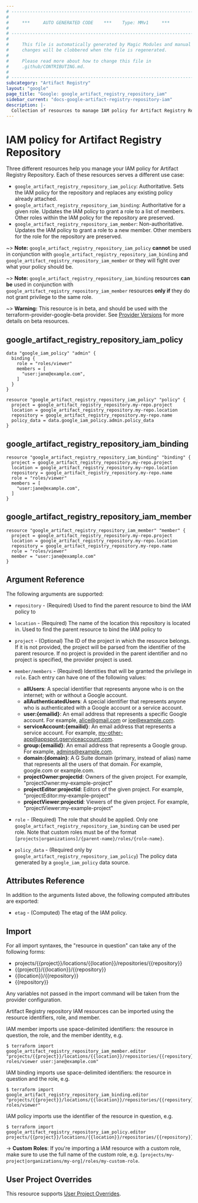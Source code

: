 ```yaml
---
# ----------------------------------------------------------------------------
#
#     ***     AUTO GENERATED CODE    ***    Type: MMv1     ***
#
# ----------------------------------------------------------------------------
#
#     This file is automatically generated by Magic Modules and manual
#     changes will be clobbered when the file is regenerated.
#
#     Please read more about how to change this file in
#     .github/CONTRIBUTING.md.
#
# ----------------------------------------------------------------------------
subcategory: "Artifact Registry"
layout: "google"
page_title: "Google: google_artifact_registry_repository_iam"
sidebar_current: "docs-google-artifact-registry-repository-iam"
description: |-
  Collection of resources to manage IAM policy for Artifact Registry Repository
---
```


# IAM policy for Artifact Registry Repository
Three different resources help you manage your IAM policy for Artifact Registry Repository. Each of these resources serves a different use case:

* `google_artifact_registry_repository_iam_policy`: Authoritative. Sets the IAM policy for the repository and replaces any existing policy already attached.
* `google_artifact_registry_repository_iam_binding`: Authoritative for a given role. Updates the IAM policy to grant a role to a list of members. Other roles within the IAM policy for the repository are preserved.
* `google_artifact_registry_repository_iam_member`: Non-authoritative. Updates the IAM policy to grant a role to a new member. Other members for the role for the repository are preserved.

~> **Note:** `google_artifact_registry_repository_iam_policy` **cannot** be used in conjunction with `google_artifact_registry_repository_iam_binding` and `google_artifact_registry_repository_iam_member` or they will fight over what your policy should be.

~> **Note:** `google_artifact_registry_repository_iam_binding` resources **can be** used in conjunction with `google_artifact_registry_repository_iam_member` resources **only if** they do not grant privilege to the same role.


~> **Warning:** This resource is in beta, and should be used with the terraform-provider-google-beta provider.
See [Provider Versions](https://terraform.io/docs/providers/google/guides/provider_versions.html) for more details on beta resources.


## google\_artifact\_registry\_repository\_iam\_policy

```hcl
data "google_iam_policy" "admin" {
  binding {
    role = "roles/viewer"
    members = [
      "user:jane@example.com",
    ]
  }
}

resource "google_artifact_registry_repository_iam_policy" "policy" {
  project = google_artifact_registry_repository.my-repo.project
  location = google_artifact_registry_repository.my-repo.location
  repository = google_artifact_registry_repository.my-repo.name
  policy_data = data.google_iam_policy.admin.policy_data
}
```

## google\_artifact\_registry\_repository\_iam\_binding

```hcl
resource "google_artifact_registry_repository_iam_binding" "binding" {
  project = google_artifact_registry_repository.my-repo.project
  location = google_artifact_registry_repository.my-repo.location
  repository = google_artifact_registry_repository.my-repo.name
  role = "roles/viewer"
  members = [
    "user:jane@example.com",
  ]
}
```

## google\_artifact\_registry\_repository\_iam\_member

```hcl
resource "google_artifact_registry_repository_iam_member" "member" {
  project = google_artifact_registry_repository.my-repo.project
  location = google_artifact_registry_repository.my-repo.location
  repository = google_artifact_registry_repository.my-repo.name
  role = "roles/viewer"
  member = "user:jane@example.com"
}
```

## Argument Reference

The following arguments are supported:

* `repository` - (Required) Used to find the parent resource to bind the IAM policy to
* `location` - (Required) The name of the location this repository is located in.
 Used to find the parent resource to bind the IAM policy to

* `project` - (Optional) The ID of the project in which the resource belongs.
    If it is not provided, the project will be parsed from the identifier of the parent resource. If no project is provided in the parent identifier and no project is specified, the provider project is used.

* `member/members` - (Required) Identities that will be granted the privilege in `role`.
  Each entry can have one of the following values:
  * **allUsers**: A special identifier that represents anyone who is on the internet; with or without a Google account.
  * **allAuthenticatedUsers**: A special identifier that represents anyone who is authenticated with a Google account or a service account.
  * **user:{emailid}**: An email address that represents a specific Google account. For example, alice@gmail.com or joe@example.com.
  * **serviceAccount:{emailid}**: An email address that represents a service account. For example, my-other-app@appspot.gserviceaccount.com.
  * **group:{emailid}**: An email address that represents a Google group. For example, admins@example.com.
  * **domain:{domain}**: A G Suite domain (primary, instead of alias) name that represents all the users of that domain. For example, google.com or example.com.
  * **projectOwner:projectid**: Owners of the given project. For example, "projectOwner:my-example-project"
  * **projectEditor:projectid**: Editors of the given project. For example, "projectEditor:my-example-project"
  * **projectViewer:projectid**: Viewers of the given project. For example, "projectViewer:my-example-project"

* `role` - (Required) The role that should be applied. Only one
    `google_artifact_registry_repository_iam_binding` can be used per role. Note that custom roles must be of the format
    `[projects|organizations]/{parent-name}/roles/{role-name}`.

* `policy_data` - (Required only by `google_artifact_registry_repository_iam_policy`) The policy data generated by
  a `google_iam_policy` data source.

## Attributes Reference

In addition to the arguments listed above, the following computed attributes are
exported:

* `etag` - (Computed) The etag of the IAM policy.

## Import

For all import syntaxes, the "resource in question" can take any of the following forms:

* projects/{{project}}/locations/{{location}}/repositories/{{repository}}
* {{project}}/{{location}}/{{repository}}
* {{location}}/{{repository}}
* {{repository}}

Any variables not passed in the import command will be taken from the provider configuration.

Artifact Registry repository IAM resources can be imported using the resource identifiers, role, and member.

IAM member imports use space-delimited identifiers: the resource in question, the role, and the member identity, e.g.
```
$ terraform import google_artifact_registry_repository_iam_member.editor "projects/{{project}}/locations/{{location}}/repositories/{{repository}} roles/viewer user:jane@example.com"
```

IAM binding imports use space-delimited identifiers: the resource in question and the role, e.g.
```
$ terraform import google_artifact_registry_repository_iam_binding.editor "projects/{{project}}/locations/{{location}}/repositories/{{repository}} roles/viewer"
```

IAM policy imports use the identifier of the resource in question, e.g.
```
$ terraform import google_artifact_registry_repository_iam_policy.editor projects/{{project}}/locations/{{location}}/repositories/{{repository}}
```

-> **Custom Roles**: If you're importing a IAM resource with a custom role, make sure to use the
 full name of the custom role, e.g. `[projects/my-project|organizations/my-org]/roles/my-custom-role`.

## User Project Overrides

This resource supports [User Project Overrides](https://www.terraform.io/docs/providers/google/guides/provider_reference.html#user_project_override).
